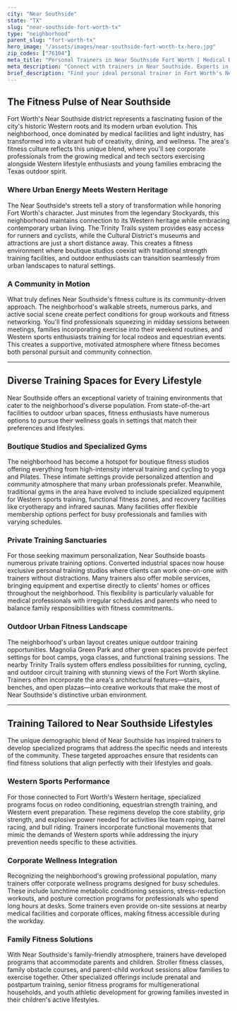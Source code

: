 ```yaml
---
city: "Near Southside"
state: "TX"
slug: "near-southside-fort-worth-tx"
type: "neighborhood"
parent_slug: "fort-worth-tx"
hero_image: "/assets/images/near-southside-fort-worth-tx-hero.jpg"
zip_codes: ["76104"]
meta_title: "Personal Trainers in Near Southside Fort Worth | Medical District Fitness"
meta_description: "Connect with trainers in Near Southside. Experts in medical professional wellness, Magnolia Avenue area fitness, and urban revitalization community health."
brief_description: "Find your ideal personal trainer in Fort Worth's Near Southside, where fitness meets the city's vibrant energy. Our expert matching service connects you with certified professionals specializing in high-intensity interval training, strength conditioning, and functional fitness tailored to your goals. Whether you're a corporate professional seeking lunchtime workouts, a Western lifestyle enthusiast preparing for rodeo season, or a parent balancing family life with wellness, we'll match you with the perfect trainer. Get ready to transform your fitness journey with personalized, one-on-one coaching in the heart of Fort Worth's most dynamic neighborhood."
---
```

## The Fitness Pulse of Near Southside

Fort Worth's Near Southside district represents a fascinating fusion of the city's historic Western roots and its modern urban evolution. This neighborhood, once dominated by medical facilities and light industry, has transformed into a vibrant hub of creativity, dining, and wellness. The area's fitness culture reflects this unique blend, where you'll see corporate professionals from the growing medical and tech sectors exercising alongside Western lifestyle enthusiasts and young families embracing the Texas outdoor spirit.

### Where Urban Energy Meets Western Heritage

The Near Southside's streets tell a story of transformation while honoring Fort Worth's character. Just minutes from the legendary Stockyards, this neighborhood maintains connection to its Western heritage while embracing contemporary urban living. The Trinity Trails system provides easy access for runners and cyclists, while the Cultural District's museums and attractions are just a short distance away. This creates a fitness environment where boutique studios coexist with traditional strength training facilities, and outdoor enthusiasts can transition seamlessly from urban landscapes to natural settings.

### A Community in Motion

What truly defines Near Southside's fitness culture is its community-driven approach. The neighborhood's walkable streets, numerous parks, and active social scene create perfect conditions for group workouts and fitness networking. You'll find professionals squeezing in midday sessions between meetings, families incorporating exercise into their weekend routines, and Western sports enthusiasts training for local rodeos and equestrian events. This creates a supportive, motivated atmosphere where fitness becomes both personal pursuit and community connection.

---

## Diverse Training Spaces for Every Lifestyle

Near Southside offers an exceptional variety of training environments that cater to the neighborhood's diverse population. From state-of-the-art facilities to outdoor urban spaces, fitness enthusiasts have numerous options to pursue their wellness goals in settings that match their preferences and lifestyles.

### Boutique Studios and Specialized Gyms

The neighborhood has become a hotspot for boutique fitness studios offering everything from high-intensity interval training and cycling to yoga and Pilates. These intimate settings provide personalized attention and community atmosphere that many urban professionals prefer. Meanwhile, traditional gyms in the area have evolved to include specialized equipment for Western sports training, functional fitness zones, and recovery facilities like cryotherapy and infrared saunas. Many facilities offer flexible membership options perfect for busy professionals and families with varying schedules.

### Private Training Sanctuaries

For those seeking maximum personalization, Near Southside boasts numerous private training options. Converted industrial spaces now house exclusive personal training studios where clients can work one-on-one with trainers without distractions. Many trainers also offer mobile services, bringing equipment and expertise directly to clients' homes or offices throughout the neighborhood. This flexibility is particularly valuable for medical professionals with irregular schedules and parents who need to balance family responsibilities with fitness commitments.

### Outdoor Urban Fitness Landscape

The neighborhood's urban layout creates unique outdoor training opportunities. Magnolia Green Park and other green spaces provide perfect settings for boot camps, yoga classes, and functional training sessions. The nearby Trinity Trails system offers endless possibilities for running, cycling, and outdoor circuit training with stunning views of the Fort Worth skyline. Trainers often incorporate the area's architectural features—stairs, benches, and open plazas—into creative workouts that make the most of Near Southside's distinctive urban environment.

---

## Training Tailored to Near Southside Lifestyles

The unique demographic blend of Near Southside has inspired trainers to develop specialized programs that address the specific needs and interests of the community. These targeted approaches ensure that residents can find fitness solutions that align perfectly with their lifestyles and goals.

### Western Sports Performance

For those connected to Fort Worth's Western heritage, specialized programs focus on rodeo conditioning, equestrian strength training, and Western event preparation. These regimens develop the core stability, grip strength, and explosive power needed for activities like team roping, barrel racing, and bull riding. Trainers incorporate functional movements that mimic the demands of Western sports while addressing the injury prevention needs specific to these activities.

### Corporate Wellness Integration

Recognizing the neighborhood's growing professional population, many trainers offer corporate wellness programs designed for busy schedules. These include lunchtime metabolic conditioning sessions, stress-reduction workouts, and posture correction programs for professionals who spend long hours at desks. Some trainers even provide on-site sessions at nearby medical facilities and corporate offices, making fitness accessible during the workday.

### Family Fitness Solutions

With Near Southside's family-friendly atmosphere, trainers have developed programs that accommodate parents and children. Stroller fitness classes, family obstacle courses, and parent-child workout sessions allow families to exercise together. Other specialized offerings include prenatal and postpartum training, senior fitness programs for multigenerational households, and youth athletic development for growing families invested in their children's active lifestyles.
